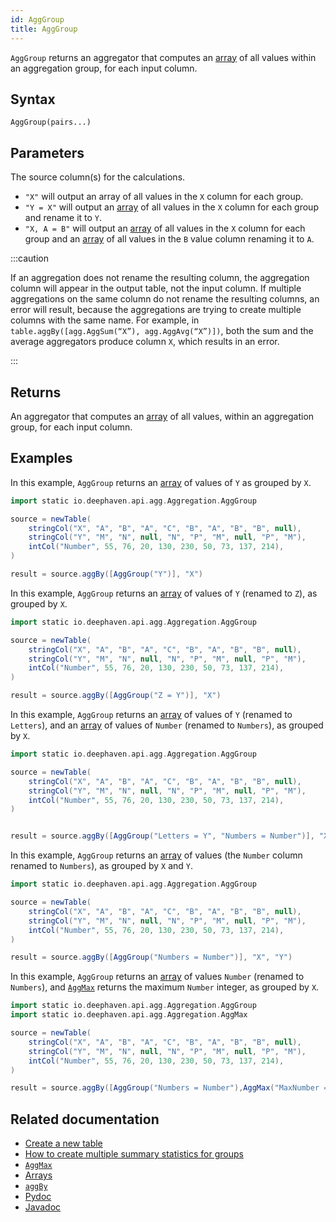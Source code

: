 ```yaml
---
id: AggGroup
title: AggGroup
---
```


`AggGroup` returns an aggregator that computes an [array](../../query-language/types/arrays.md) of all values within an aggregation group, for each input column.

## Syntax

```
AggGroup(pairs...)
```

## Parameters

<ParamTable>
<Param name="pairs" type="String...">

The source column(s) for the calculations.

- `"X"` will output an array of all values in the `X` column for each group.
- `"Y = X"` will output an [array](../../query-language/types/arrays.md) of all values in the `X` column for each group and rename it to `Y`.
- `"X, A = B"` will output an [array](../../query-language/types/arrays.md) of all values in the `X` column for each group and an [array](../../query-language/types/arrays.md) of all values in the `B` value column renaming it to `A`.

</Param>
</ParamTable>

:::caution

If an aggregation does not rename the resulting column, the aggregation column will appear in the output table, not the input column. If multiple aggregations on the same column do not rename the resulting columns, an error will result, because the aggregations are trying to create multiple columns with the same name. For example, in `table.aggBy([agg.AggSum(“X”), agg.AggAvg(“X”)])`, both the sum and the average aggregators produce column `X`, which results in an error.

:::

## Returns

An aggregator that computes an [array](../../query-language/types/arrays.md) of all values, within an aggregation group, for each input column.

## Examples

In this example, `AggGroup` returns an [array](../../query-language/types/arrays.md) of values of `Y` as grouped by `X`.

```groovy order=source,result
import static io.deephaven.api.agg.Aggregation.AggGroup

source = newTable(
    stringCol("X", "A", "B", "A", "C", "B", "A", "B", "B", null),
    stringCol("Y", "M", "N", null, "N", "P", "M", null, "P", "M"),
    intCol("Number", 55, 76, 20, 130, 230, 50, 73, 137, 214),
)

result = source.aggBy([AggGroup("Y")], "X")
```

In this example, `AggGroup` returns an [array](../../query-language/types/arrays.md) of values of `Y` (renamed to `Z`), as grouped by `X`.

```groovy order=source,result
import static io.deephaven.api.agg.Aggregation.AggGroup

source = newTable(
    stringCol("X", "A", "B", "A", "C", "B", "A", "B", "B", null),
    stringCol("Y", "M", "N", null, "N", "P", "M", null, "P", "M"),
    intCol("Number", 55, 76, 20, 130, 230, 50, 73, 137, 214),
)

result = source.aggBy([AggGroup("Z = Y")], "X")
```

In this example, `AggGroup` returns an [array](../../query-language/types/arrays.md) of values of `Y` (renamed to `Letters`), and an [array](../../query-language/types/arrays.md) of values of `Number` (renamed to `Numbers`), as grouped by `X`.

```groovy order=source,result
import static io.deephaven.api.agg.Aggregation.AggGroup

source = newTable(
    stringCol("X", "A", "B", "A", "C", "B", "A", "B", "B", null),
    stringCol("Y", "M", "N", null, "N", "P", "M", null, "P", "M"),
    intCol("Number", 55, 76, 20, 130, 230, 50, 73, 137, 214),
)


result = source.aggBy([AggGroup("Letters = Y", "Numbers = Number")], "X")
```

In this example, `AggGroup` returns an [array](../../query-language/types/arrays.md) of values (the `Number` column renamed to `Numbers`), as grouped by `X` and `Y`.

```groovy order=source,result
import static io.deephaven.api.agg.Aggregation.AggGroup

source = newTable(
    stringCol("X", "A", "B", "A", "C", "B", "A", "B", "B", null),
    stringCol("Y", "M", "N", null, "N", "P", "M", null, "P", "M"),
    intCol("Number", 55, 76, 20, 130, 230, 50, 73, 137, 214),
)

result = source.aggBy([AggGroup("Numbers = Number")], "X", "Y")
```

In this example, `AggGroup` returns an [array](../../query-language/types/arrays.md) of values `Number` (renamed to `Numbers`), and [`AggMax`](./AggMax.md) returns the maximum `Number` integer, as grouped by `X`.

```groovy order=source,result
import static io.deephaven.api.agg.Aggregation.AggGroup
import static io.deephaven.api.agg.Aggregation.AggMax

source = newTable(
    stringCol("X", "A", "B", "A", "C", "B", "A", "B", "B", null),
    stringCol("Y", "M", "N", null, "N", "P", "M", null, "P", "M"),
    intCol("Number", 55, 76, 20, 130, 230, 50, 73, 137, 214),
)

result = source.aggBy([AggGroup("Numbers = Number"),AggMax("MaxNumber = Number")], "X")
```

## Related documentation

- [Create a new table](../../../how-to-guides/new-table.md)
- [How to create multiple summary statistics for groups](../../../how-to-guides/combined-aggregations.md)
- [`AggMax`](./AggMax.md)
- [Arrays](../../query-language/types/arrays.md)
- [`aggBy`](./aggBy.md)
- [Pydoc](https://deephaven.io/core/pydoc/code/deephaven.AggregationFactory.html#deephaven.AggregationFactory.AggGroup)
- [Javadoc](<https://deephaven.io/core/javadoc/io/deephaven/api/agg/Aggregation.html#AggGroup(java.lang.String...)>)
